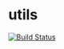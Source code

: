 # utils

[![Build Status](https://travis-ci.org/vitoordaz/utils.svg)](https://travis-ci.org/vitoordaz/utils)

